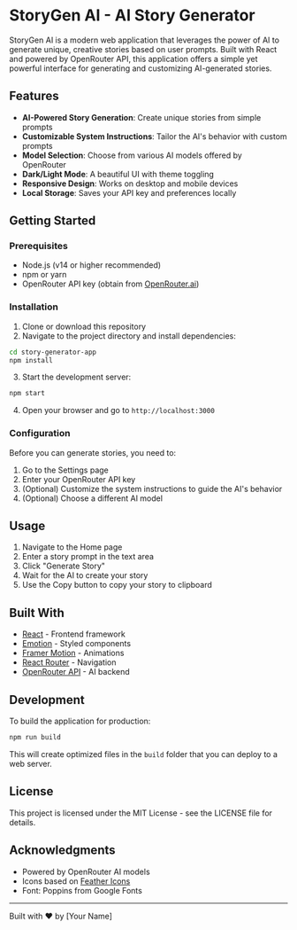 # StoryGen AI - AI Story Generator

StoryGen AI is a modern web application that leverages the power of AI to generate unique, creative stories based on user prompts. Built with React and powered by OpenRouter API, this application offers a simple yet powerful interface for generating and customizing AI-generated stories.

## Features

- **AI-Powered Story Generation**: Create unique stories from simple prompts
- **Customizable System Instructions**: Tailor the AI's behavior with custom prompts
- **Model Selection**: Choose from various AI models offered by OpenRouter
- **Dark/Light Mode**: A beautiful UI with theme toggling
- **Responsive Design**: Works on desktop and mobile devices
- **Local Storage**: Saves your API key and preferences locally

## Getting Started

### Prerequisites

- Node.js (v14 or higher recommended)
- npm or yarn
- OpenRouter API key (obtain from [OpenRouter.ai](https://openrouter.ai))

### Installation

1. Clone or download this repository
2. Navigate to the project directory and install dependencies:

```bash
cd story-generator-app
npm install
```

3. Start the development server:

```bash
npm start
```

4. Open your browser and go to `http://localhost:3000`

### Configuration

Before you can generate stories, you need to:

1. Go to the Settings page
2. Enter your OpenRouter API key
3. (Optional) Customize the system instructions to guide the AI's behavior
4. (Optional) Choose a different AI model

## Usage

1. Navigate to the Home page
2. Enter a story prompt in the text area
3. Click "Generate Story"
4. Wait for the AI to create your story
5. Use the Copy button to copy your story to clipboard

## Built With

- [React](https://reactjs.org/) - Frontend framework
- [Emotion](https://emotion.sh/) - Styled components
- [Framer Motion](https://www.framer.com/motion/) - Animations
- [React Router](https://reactrouter.com/) - Navigation
- [OpenRouter API](https://openrouter.ai/) - AI backend

## Development

To build the application for production:

```bash
npm run build
```

This will create optimized files in the `build` folder that you can deploy to a web server.

## License

This project is licensed under the MIT License - see the LICENSE file for details.

## Acknowledgments

- Powered by OpenRouter AI models
- Icons based on [Feather Icons](https://feathericons.com/)
- Font: Poppins from Google Fonts

---

Built with ❤️ by [Your Name]
